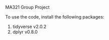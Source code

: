 MA321 Group Project


To use the code, install the following packages:
1. tidyverse v2.0.2
2. dplyr v0.8.0
